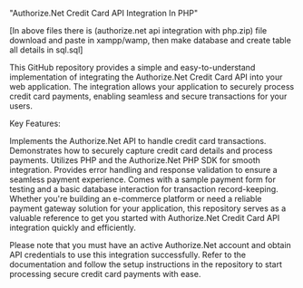 "Authorize.Net Credit Card API Integration In PHP"

[In above files there is (authorize.net api integration with php.zip) file download and paste in xampp/wamp, then make database and create table all details in sql.sql]

This GitHub repository provides a simple and easy-to-understand implementation of integrating the Authorize.Net Credit Card API into your web application.
The integration allows your application to securely process credit card payments, enabling seamless and secure transactions for your users.

Key Features:

Implements the Authorize.Net API to handle credit card transactions.
Demonstrates how to securely capture credit card details and process payments.
Utilizes PHP and the Authorize.Net PHP SDK for smooth integration.
Provides error handling and response validation to ensure a seamless payment experience.
Comes with a sample payment form for testing and a basic database interaction for transaction record-keeping.
Whether you're building an e-commerce platform or need a reliable payment gateway solution for your application, this repository
serves as a valuable reference to get you started with Authorize.Net Credit Card API integration quickly and efficiently.

Please note that you must have an active Authorize.Net account and obtain API credentials to use this integration successfully. 
Refer to the documentation and follow the setup instructions in the repository to start processing secure credit card payments with ease.
